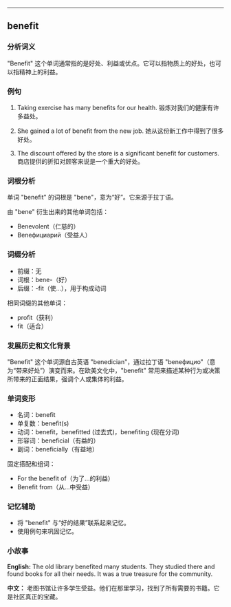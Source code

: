 
---------------
## benefit
### 分析词义
"Benefit" 这个单词通常指的是好处、利益或优点。它可以指物质上的好处，也可以指精神上的利益。

### 例句
1. Taking exercise has many benefits for our health.
   锻炼对我们的健康有许多益处。

2. She gained a lot of benefit from the new job.
   她从这份新工作中得到了很多好处。

3. The discount offered by the store is a significant benefit for customers.
   商店提供的折扣对顾客来说是一个重大的好处。

### 词根分析
单词 "benefit" 的词根是 "bene"，意为“好”。它来源于拉丁语。

由 "bene" 衍生出来的其他单词包括：
- Benevolent（仁慈的）
- Beneфициарий（受益人）

### 词缀分析
- 前缀：无
- 词根：bene-（好）
- 后缀：-fit（使…），用于构成动词

相同词缀的其他单词：
- profit（获利）
- fit（适合）

### 发展历史和文化背景
"Benefit" 这个单词源自古英语 "benedician"，通过拉丁语 "beneфицио"（意为“带来好处”）演变而来。在欧美文化中，"benefit" 常用来描述某种行为或决策所带来的正面结果，强调个人或集体的利益。

### 单词变形
- 名词：benefit
- 单复数：benefit(s)
- 动词：benefit，benefitted (过去式)，benefiting (现在分词)
- 形容词：beneficial（有益的）
- 副词：beneficially（有益地）

固定搭配和组词：
- For the benefit of（为了…的利益）
- Benefit from（从…中受益）

### 记忆辅助
- 将 "benefit" 与“好的结果”联系起来记忆。
- 使用例句来巩固记忆。

### 小故事
**English:**
The old library benefited many students. They studied there and found books for all their needs. It was a true treasure for the community.

**中文：**
老图书馆让许多学生受益。他们在那里学习，找到了所有需要的书籍。它是社区真正的宝藏。

